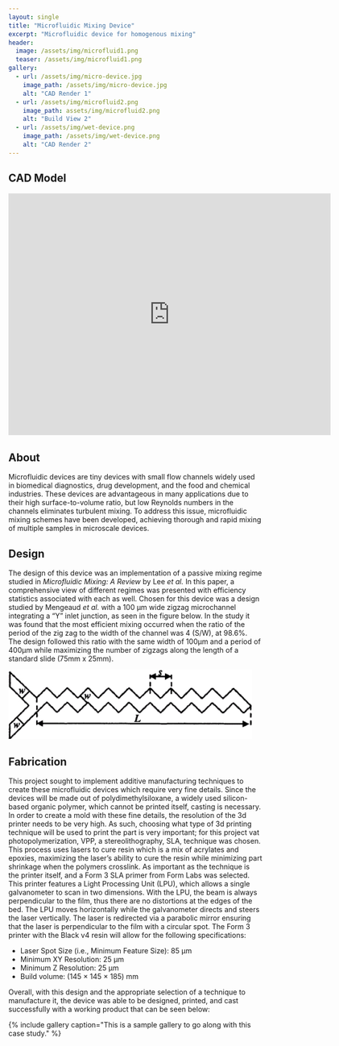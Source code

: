 ```yaml
---
layout: single
title: "Microfluidic Mixing Device"
excerpt: "Microfluidic device for homogenous mixing"
header:
  image: /assets/img/microfluid1.png
  teaser: /assets/img/microfluid1.png
gallery:
  - url: /assets/img/micro-device.jpg
    image_path: /assets/img/micro-device.jpg
    alt: "CAD Render 1"
  - url: /assets/img/microfluid2.png
    image_path: assets/img/microfluid2.png
    alt: "Build View 2"
  - url: /assets/img/wet-device.png
    image_path: /assets/img/wet-device.png
    alt: "CAD Render 2"
---
```


## CAD Model
<iframe src="https://vanderbilt643.autodesk360.com/shares/public/SH512d4QTec90decfa6ee4b2ab1210fc7ad9?mode=embed" width="640" height="480" allowfullscreen="true" webkitallowfullscreen="true" mozallowfullscreen="true"  frameborder="0"></iframe>

## About

Microfluidic devices are tiny devices with small flow channels widely used in biomedical diagnostics, drug development, and the food and chemical industries. These devices are advantageous in many applications due to their high surface-to-volume ratio, but low Reynolds numbers in the channels eliminates turbulent mixing. To address this issue, microfluidic mixing schemes have been developed, achieving thorough and rapid mixing of multiple samples in microscale devices. 

## Design

The design of this device was an implementation of a passive mixing regime studied in *Microfluidic Mixing: A Review* by Lee *et al.* In this paper, a comprehensive view of different regimes was presented with efficiency statistics associated with each as well. Chosen for this device was a design studied by Mengeaud *et al.* with a 100 μm wide zigzag microchannel integrating a “Y” inlet junction, as seen in the figure below. In the study it was found that the most efficient mixing occurred when the ratio of the period of the zig zag to the width of the channel was 4 (S/W), at 98.6%. The design followed this ratio with the same width of 100μm and a period of 400μm while maximizing the number of zigzags along the length of a standard slide (75mm x 25mm).

![Image](/assets/img/zigzag_diagram.jpg)

## Fabrication

This project sought to implement additive manufacturing techniques to create these microfluidic devices which require very fine details. Since the devices will be made out of polydimethylsiloxane, a widely used silicon-based organic polymer, which cannot be printed itself, casting is necessary. In order to create a mold with these fine details, the resolution of the 3d printer needs to be very high. As such, choosing what type of 3d printing technique will be used to print the part is very important; for this project vat photopolymerization, VPP, a stereolithography, SLA, technique was chosen. This process uses lasers to cure resin which is a mix of acrylates and epoxies, maximizing the laser’s ability to cure the resin while minimizing part shrinkage when the polymers crosslink. As important as the technique is the printer itself, and a Form 3 SLA primer from Form Labs was selected. This printer features a Light Processing Unit (LPU), which allows a single galvanometer to scan in two dimensions. With the LPU, the beam is always perpendicular to the film, thus there are no distortions at the edges of the bed. The LPU moves horizontally while the galvanometer directs and steers the laser vertically. The laser is redirected via a parabolic mirror ensuring that the laser is perpendicular to the film with a circular spot. The Form 3 printer with the Black v4 resin will allow for the following specifications:

* Laser Spot Size (i.e., Minimum Feature Size): 85 μm
* Minimum XY Resolution: 25 μm
* Minimum Z Resolution: 25 μm
* Build volume: (145 × 145 × 185) mm

Overall, with this design and the appropriate selection of a technique to manufacture it, the device was able to be designed, printed, and cast successfully with a working product that can be seen below:

{% include gallery caption="This is a sample gallery to go along with this case study." %}
